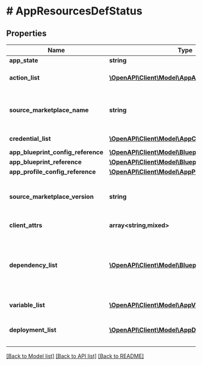 # # AppResourcesDefStatus

## Properties

Name | Type | Description | Notes
------------ | ------------- | ------------- | -------------
**app_state** | **string** |  |
**action_list** | [**\OpenAPI\Client\Model\AppActionResponse[]**](AppActionResponse.md) | List of Action for Application. |
**source_marketplace_name** | **string** | Name of the marketplace item used to create this app | [optional]
**credential_list** | [**\OpenAPI\Client\Model\AppCredentialResponse[]**](AppCredentialResponse.md) | Credential list for appspec |
**app_blueprint_config_reference** | [**\OpenAPI\Client\Model\BlueprintReference**](BlueprintReference.md) |  | [optional]
**app_blueprint_reference** | [**\OpenAPI\Client\Model\BlueprintReference**](BlueprintReference.md) |  |
**app_profile_config_reference** | [**\OpenAPI\Client\Model\AppProfileReference**](AppProfileReference.md) |  | [optional]
**source_marketplace_version** | **string** | Version of the marketplace item used to create this app | [optional]
**client_attrs** | **array<string,mixed>** | Data needed for clients. | [optional]
**dependency_list** | [**\OpenAPI\Client\Model\BlueprintDependencyList[]**](BlueprintDependencyList.md) | Dependencies or edges between callrunbook tasks formed by usage of macros in child tasks | [optional]
**variable_list** | [**\OpenAPI\Client\Model\AppVariableResponse[]**](AppVariableResponse.md) | List of variables |
**deployment_list** | [**\OpenAPI\Client\Model\AppDeploymentResponse[]**](AppDeploymentResponse.md) | List of Deployment Spec for Application. |

[[Back to Model list]](../../README.md#models) [[Back to API list]](../../README.md#endpoints) [[Back to README]](../../README.md)
